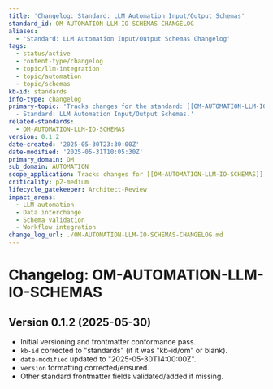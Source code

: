 ```yaml
---
title: 'Changelog: Standard: LLM Automation Input/Output Schemas'
standard_id: OM-AUTOMATION-LLM-IO-SCHEMAS-CHANGELOG
aliases:
  - 'Standard: LLM Automation Input/Output Schemas Changelog'
tags:
  - status/active
  - content-type/changelog
  - topic/llm-integration
  - topic/automation
  - topic/schemas
kb-id: standards
info-type: changelog
primary-topic: 'Tracks changes for the standard: [[OM-AUTOMATION-LLM-IO-SCHEMAS]]
  - Standard: LLM Automation Input/Output Schemas.'
related-standards:
  - OM-AUTOMATION-LLM-IO-SCHEMAS
version: 0.1.2
date-created: '2025-05-30T23:30:00Z'
date-modified: '2025-05-31T10:05:30Z'
primary_domain: OM
sub_domain: AUTOMATION
scope_application: Tracks changes for [[OM-AUTOMATION-LLM-IO-SCHEMAS]].
criticality: p2-medium
lifecycle_gatekeeper: Architect-Review
impact_areas:
  - LLM automation
  - Data interchange
  - Schema validation
  - Workflow integration
change_log_url: ./OM-AUTOMATION-LLM-IO-SCHEMAS-CHANGELOG.md
---
```


# Changelog: OM-AUTOMATION-LLM-IO-SCHEMAS

## Version 0.1.2 (2025-05-30)
- Initial versioning and frontmatter conformance pass.
- `kb-id` corrected to "standards" (if it was "kb-id/om" or blank).
- `date-modified` updated to "2025-05-30T14:00:00Z".
- `version` formatting corrected/ensured.
- Other standard frontmatter fields validated/added if missing.
